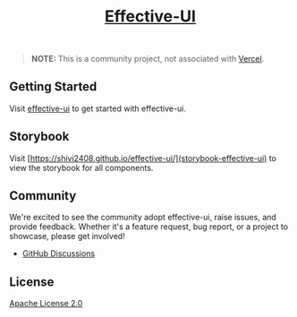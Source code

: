 <p align="center">
  <a href="https://www.npmjs.com/package/@shivangi_2408/effective-ui">
      <h1 align="center">Effective-UI</h1>
  </a>
</p>
</br>


> **NOTE:** This is a community project, not associated with [Vercel](https://vercel.com).

## Getting Started

Visit <a aria-label="effective-ui learn" href="https://github.com/shivi2408/effective-ui">effective-ui</a> to get started with effective-ui.

## Storybook

Visit [https://shivi2408.github.io/effective-ui/](storybook-effective-ui) to view the storybook for all components.

## Community

We're excited to see the community adopt effective-ui, raise issues, and provide feedback.
Whether it's a feature request, bug report, or a project to showcase, please get involved!
- [GitHub Discussions](https://github.com/effective-ui/effective-ui/discussions)


## License

[Apache License 2.0](https://github.com/shivi2408/effective-ui/blob/main/LICENSE)
